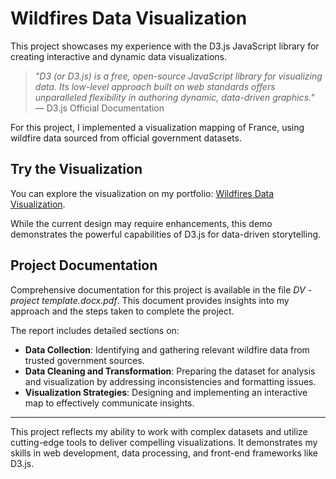 # Wildfires Data Visualization

This project showcases my experience with the D3.js JavaScript library for creating interactive and dynamic data visualizations. 

> *"D3 (or D3.js) is a free, open-source JavaScript library for visualizing data. Its low-level approach built on web standards offers unparalleled flexibility in authoring dynamic, data-driven graphics."* — D3.js Official Documentation

For this project, I implemented a visualization mapping of France, using wildfire data sourced from official government datasets.

## Try the Visualization

You can explore the visualization on my portfolio: [Wildfires Data Visualization](https://smarsou.fr/lab/viz).

While the current design may require enhancements, this demo demonstrates the powerful capabilities of D3.js for data-driven storytelling.

## Project Documentation

Comprehensive documentation for this project is available in the file *DV - project template.docx.pdf*. This document provides insights into my approach and the steps taken to complete the project.

The report includes detailed sections on:
- **Data Collection**: Identifying and gathering relevant wildfire data from trusted government sources.
- **Data Cleaning and Transformation**: Preparing the dataset for analysis and visualization by addressing inconsistencies and formatting issues.
- **Visualization Strategies**: Designing and implementing an interactive map to effectively communicate insights.

---

This project reflects my ability to work with complex datasets and utilize cutting-edge tools to deliver compelling visualizations. It demonstrates my skills in web development, data processing, and front-end frameworks like D3.js.
